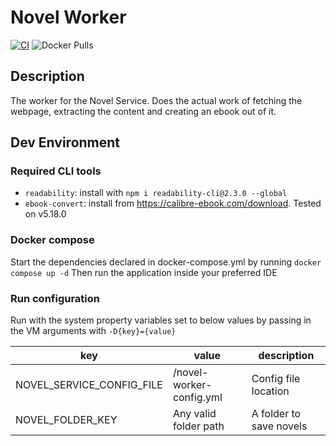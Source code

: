 # Novel Worker

[![CI](https://github.com/NovelService/NovelWorker/actions/workflows/ci.yml/badge.svg?branch=master&event=push)](https://github.com/NovelService/NovelRest/actions/workflows/ci.yml)
![Docker Pulls](https://img.shields.io/docker/pulls/xiangronglin/novel-worker)

## Description

The worker for the Novel Service. Does the actual work of fetching the webpage, extracting the content and creating an
ebook out of it.

## Dev Environment

### Required CLI tools

- `readability`: install with `npm i readability-cli@2.3.0 --global`
- `ebook-convert`: install from https://calibre-ebook.com/download. Tested on v5.18.0

### Docker compose

Start the dependencies declared in docker-compose.yml by running `docker compose up -d`
Then run the application inside your preferred IDE

### Run configuration
Run with the system property variables set to below values by passing in the VM arguments with `-D{key}={value}`

|key|value|description|
|---|---|---|
|NOVEL_SERVICE_CONFIG_FILE|<path-to-repo>/novel-worker-config.yml|Config file location|
|NOVEL_FOLDER_KEY|Any valid folder path|A folder to save novels|
